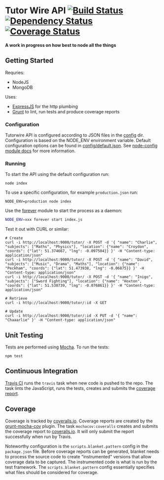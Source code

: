 Tutor Wire API [![Build Status](https://travis-ci.org/olizilla/tutorwire-api.png?branch=master)](https://travis-ci.org/olizilla/tutorwire-api) [![Dependency Status](https://david-dm.org/olizilla/tutorwire-api.png)](https://david-dm.org/olizilla/tutorwire-api) [![Coverage Status](https://coveralls.io/repos/olizilla/tutorwire-api/badge.png?branch=master)](https://coveralls.io/r/olizilla/tutorwire-api)
==============

**A work in progress on how best to node all the things**

Getting Started
---------------

Requries:
- NodeJS
- MongoDB

Uses:
- [ExpressJS] for the http plumbing
- [Grunt](http://gruntjs.com) to lint, run tests and produce coverage reports

### Configuration

Tutorwire API is configured according to JSON files in the [config](https://github.com/olizilla/tutorwire-api/tree/master/config) dir. Configuration is based on the NODE_ENV environment variable. Default configuration options can be found in [config/default.json](https://github.com/olizilla/tutorwire-api/blob/master/config/default.json). See [node-config module docs](http://lorenwest.github.io/node-config/latest/) for more information.

### Running

To start the API using the default configuration run:

```shell
node index
```

To use a specific configuration, for example `production.json` run:

```shell
NODE_ENV=production node index
```

Use the [forever](https://npmjs.org/package/forever) module to start the process as a daemon: 

```sh
NODE_ENV=xxx forever start index.js
```

Test it out with CURL or similar:

```shell
# Create
curl -i http://localhost:9000/tutor/ -X POST -d '{ "name": "Charlie", "subjects": ["Maths", "Physics"], "location": {"name": "Croydon", "coords": {"lat": 51.374667, "lng": -0.097504}} }' -H "Content-type: application/json"
curl -i http://localhost:9000/tutor/ -X POST -d '{ "name": "David", "subjects": ["Music", "Drama", "Maths"], "location": {"name": "Peckham", "coords": {"lat": 51.473938, "lng": -0.06875}} }' -H "Content-type: application/json"
curl -i http://localhost:9000/tutor/ -X POST -d '{ "name": "Inigo", "subjects": ["Sword Fighting"], "location": {"name": "Hoxton", "coords": {"lat": 51.530739, "lng": -0.076861}} }' -H "Content-type: application/json"

# Retrieve
curl -i http://localhost:9000/tutor/:id -X GET

# Update
curl -i http://localhost:9000/tutor/:id -X PUT -d '{ "name": "Chaaarlie" }' -H "Content-type: application/json"
```

Unit Testing
------------

Tests are performed using [Mocha](http://mochajs.org/). To run the tests:

```shell
npm test
```

Continuous Integration
----------------------

[Travis CI](https://travis-ci.org/olizilla/tutorwire-api) runs the `travis` task when new code is pushed to the repo. The task lints the JavaScript, runs the tests, creates and submits the [coverage report](#coverage).

Coverage
--------

Coverage is tracked by [coveralls.io](https://coveralls.io/r/olizilla/tutorwire-api). Coverage reports are created by the [grunt-mocha-cov](https://github.com/mmoulton/grunt-mocha-cov) plugin. The task `mochacov:coveralls` creates and submits the coverage report to [coveralls.io](https://coveralls.io/). It will only submit the report successfully when run by Travis.

Noteworthy configuration is the `scripts.blanket.pattern` config in the `package.json` file. Before coverage reports can be generated, blanket needs to process the source code to create "instrumented" versions that allow coverage data to be captured. The instrumented code is what is run by the test framework. The `scripts.blanket.pattern` config essentially specifies what files should be considered for coverage.


[ExpressJS]: http://expressjs.com/
